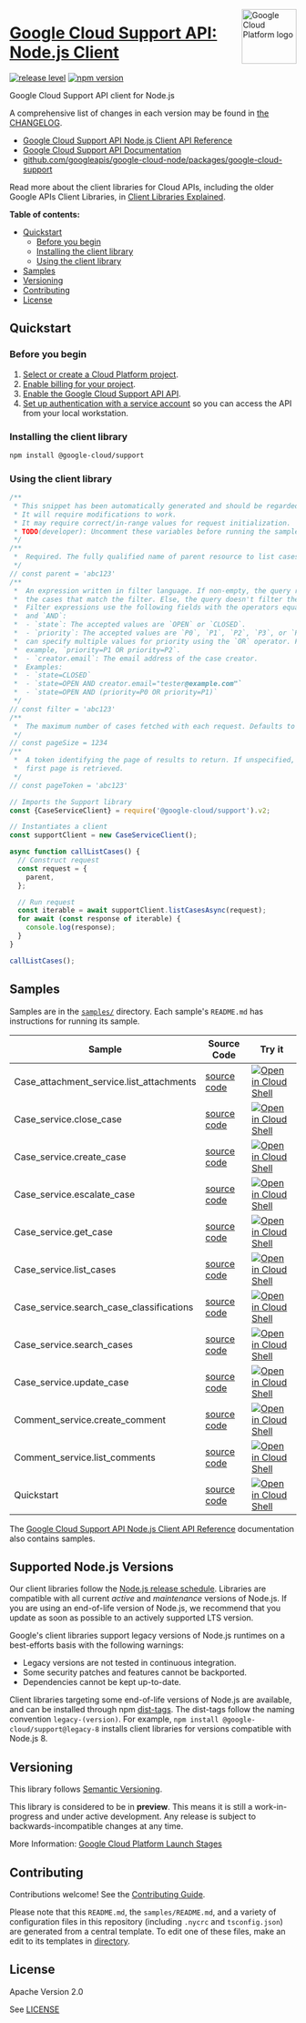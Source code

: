 [//]: # "This README.md file is auto-generated, all changes to this file will be lost."
[//]: # "To regenerate it, use `python -m synthtool`."
<img src="https://avatars2.githubusercontent.com/u/2810941?v=3&s=96" alt="Google Cloud Platform logo" title="Google Cloud Platform" align="right" height="96" width="96"/>

# [Google Cloud Support API: Node.js Client](https://github.com/googleapis/google-cloud-node/tree/main/packages/google-cloud-support)

[![release level](https://img.shields.io/badge/release%20level-preview-yellow.svg?style=flat)](https://cloud.google.com/terms/launch-stages)
[![npm version](https://img.shields.io/npm/v/@google-cloud/support.svg)](https://www.npmjs.org/package/@google-cloud/support)




Google Cloud Support API client for Node.js


A comprehensive list of changes in each version may be found in
[the CHANGELOG](https://github.com/googleapis/google-cloud-node/tree/main/packages/google-cloud-support/CHANGELOG.md).

* [Google Cloud Support API Node.js Client API Reference][client-docs]
* [Google Cloud Support API Documentation][product-docs]
* [github.com/googleapis/google-cloud-node/packages/google-cloud-support](https://github.com/googleapis/google-cloud-node/tree/main/packages/google-cloud-support)

Read more about the client libraries for Cloud APIs, including the older
Google APIs Client Libraries, in [Client Libraries Explained][explained].

[explained]: https://cloud.google.com/apis/docs/client-libraries-explained

**Table of contents:**


* [Quickstart](#quickstart)
  * [Before you begin](#before-you-begin)
  * [Installing the client library](#installing-the-client-library)
  * [Using the client library](#using-the-client-library)
* [Samples](#samples)
* [Versioning](#versioning)
* [Contributing](#contributing)
* [License](#license)

## Quickstart

### Before you begin

1.  [Select or create a Cloud Platform project][projects].
1.  [Enable billing for your project][billing].
1.  [Enable the Google Cloud Support API API][enable_api].
1.  [Set up authentication with a service account][auth] so you can access the
    API from your local workstation.

### Installing the client library

```bash
npm install @google-cloud/support
```


### Using the client library

```javascript
/**
 * This snippet has been automatically generated and should be regarded as a code template only.
 * It will require modifications to work.
 * It may require correct/in-range values for request initialization.
 * TODO(developer): Uncomment these variables before running the sample.
 */
/**
 *  Required. The fully qualified name of parent resource to list cases under.
 */
// const parent = 'abc123'
/**
 *  An expression written in filter language. If non-empty, the query returns
 *  the cases that match the filter. Else, the query doesn't filter the cases.
 *  Filter expressions use the following fields with the operators equals (`=`)
 *  and `AND`:
 *  - `state`: The accepted values are `OPEN` or `CLOSED`.
 *  - `priority`: The accepted values are `P0`, `P1`, `P2`, `P3`, or `P4`. You
 *  can specify multiple values for priority using the `OR` operator. For
 *  example, `priority=P1 OR priority=P2`.
 *  - `creator.email`: The email address of the case creator.
 *  Examples:
 *  - `state=CLOSED`
 *  - `state=OPEN AND creator.email="tester@example.com"`
 *  - `state=OPEN AND (priority=P0 OR priority=P1)`
 */
// const filter = 'abc123'
/**
 *  The maximum number of cases fetched with each request. Defaults to 10.
 */
// const pageSize = 1234
/**
 *  A token identifying the page of results to return. If unspecified, the
 *  first page is retrieved.
 */
// const pageToken = 'abc123'

// Imports the Support library
const {CaseServiceClient} = require('@google-cloud/support').v2;

// Instantiates a client
const supportClient = new CaseServiceClient();

async function callListCases() {
  // Construct request
  const request = {
    parent,
  };

  // Run request
  const iterable = await supportClient.listCasesAsync(request);
  for await (const response of iterable) {
    console.log(response);
  }
}

callListCases();

```



## Samples

Samples are in the [`samples/`](https://github.com/googleapis/google-cloud-node/tree/main/packages/google-cloud-support/samples) directory. Each sample's `README.md` has instructions for running its sample.

| Sample                      | Source Code                       | Try it |
| --------------------------- | --------------------------------- | ------ |
| Case_attachment_service.list_attachments | [source code](https://github.com/googleapis/google-cloud-node/blob/main/packages/google-cloud-support/samples/generated/v2/case_attachment_service.list_attachments.js) | [![Open in Cloud Shell][shell_img]](https://console.cloud.google.com/cloudshell/open?git_repo=https://github.com/googleapis/google-cloud-node&page=editor&open_in_editor=packages/google-cloud-support/samples/generated/v2/case_attachment_service.list_attachments.js,packages/google-cloud-support/samples/README.md) |
| Case_service.close_case | [source code](https://github.com/googleapis/google-cloud-node/blob/main/packages/google-cloud-support/samples/generated/v2/case_service.close_case.js) | [![Open in Cloud Shell][shell_img]](https://console.cloud.google.com/cloudshell/open?git_repo=https://github.com/googleapis/google-cloud-node&page=editor&open_in_editor=packages/google-cloud-support/samples/generated/v2/case_service.close_case.js,packages/google-cloud-support/samples/README.md) |
| Case_service.create_case | [source code](https://github.com/googleapis/google-cloud-node/blob/main/packages/google-cloud-support/samples/generated/v2/case_service.create_case.js) | [![Open in Cloud Shell][shell_img]](https://console.cloud.google.com/cloudshell/open?git_repo=https://github.com/googleapis/google-cloud-node&page=editor&open_in_editor=packages/google-cloud-support/samples/generated/v2/case_service.create_case.js,packages/google-cloud-support/samples/README.md) |
| Case_service.escalate_case | [source code](https://github.com/googleapis/google-cloud-node/blob/main/packages/google-cloud-support/samples/generated/v2/case_service.escalate_case.js) | [![Open in Cloud Shell][shell_img]](https://console.cloud.google.com/cloudshell/open?git_repo=https://github.com/googleapis/google-cloud-node&page=editor&open_in_editor=packages/google-cloud-support/samples/generated/v2/case_service.escalate_case.js,packages/google-cloud-support/samples/README.md) |
| Case_service.get_case | [source code](https://github.com/googleapis/google-cloud-node/blob/main/packages/google-cloud-support/samples/generated/v2/case_service.get_case.js) | [![Open in Cloud Shell][shell_img]](https://console.cloud.google.com/cloudshell/open?git_repo=https://github.com/googleapis/google-cloud-node&page=editor&open_in_editor=packages/google-cloud-support/samples/generated/v2/case_service.get_case.js,packages/google-cloud-support/samples/README.md) |
| Case_service.list_cases | [source code](https://github.com/googleapis/google-cloud-node/blob/main/packages/google-cloud-support/samples/generated/v2/case_service.list_cases.js) | [![Open in Cloud Shell][shell_img]](https://console.cloud.google.com/cloudshell/open?git_repo=https://github.com/googleapis/google-cloud-node&page=editor&open_in_editor=packages/google-cloud-support/samples/generated/v2/case_service.list_cases.js,packages/google-cloud-support/samples/README.md) |
| Case_service.search_case_classifications | [source code](https://github.com/googleapis/google-cloud-node/blob/main/packages/google-cloud-support/samples/generated/v2/case_service.search_case_classifications.js) | [![Open in Cloud Shell][shell_img]](https://console.cloud.google.com/cloudshell/open?git_repo=https://github.com/googleapis/google-cloud-node&page=editor&open_in_editor=packages/google-cloud-support/samples/generated/v2/case_service.search_case_classifications.js,packages/google-cloud-support/samples/README.md) |
| Case_service.search_cases | [source code](https://github.com/googleapis/google-cloud-node/blob/main/packages/google-cloud-support/samples/generated/v2/case_service.search_cases.js) | [![Open in Cloud Shell][shell_img]](https://console.cloud.google.com/cloudshell/open?git_repo=https://github.com/googleapis/google-cloud-node&page=editor&open_in_editor=packages/google-cloud-support/samples/generated/v2/case_service.search_cases.js,packages/google-cloud-support/samples/README.md) |
| Case_service.update_case | [source code](https://github.com/googleapis/google-cloud-node/blob/main/packages/google-cloud-support/samples/generated/v2/case_service.update_case.js) | [![Open in Cloud Shell][shell_img]](https://console.cloud.google.com/cloudshell/open?git_repo=https://github.com/googleapis/google-cloud-node&page=editor&open_in_editor=packages/google-cloud-support/samples/generated/v2/case_service.update_case.js,packages/google-cloud-support/samples/README.md) |
| Comment_service.create_comment | [source code](https://github.com/googleapis/google-cloud-node/blob/main/packages/google-cloud-support/samples/generated/v2/comment_service.create_comment.js) | [![Open in Cloud Shell][shell_img]](https://console.cloud.google.com/cloudshell/open?git_repo=https://github.com/googleapis/google-cloud-node&page=editor&open_in_editor=packages/google-cloud-support/samples/generated/v2/comment_service.create_comment.js,packages/google-cloud-support/samples/README.md) |
| Comment_service.list_comments | [source code](https://github.com/googleapis/google-cloud-node/blob/main/packages/google-cloud-support/samples/generated/v2/comment_service.list_comments.js) | [![Open in Cloud Shell][shell_img]](https://console.cloud.google.com/cloudshell/open?git_repo=https://github.com/googleapis/google-cloud-node&page=editor&open_in_editor=packages/google-cloud-support/samples/generated/v2/comment_service.list_comments.js,packages/google-cloud-support/samples/README.md) |
| Quickstart | [source code](https://github.com/googleapis/google-cloud-node/blob/main/packages/google-cloud-support/samples/quickstart.js) | [![Open in Cloud Shell][shell_img]](https://console.cloud.google.com/cloudshell/open?git_repo=https://github.com/googleapis/google-cloud-node&page=editor&open_in_editor=packages/google-cloud-support/samples/quickstart.js,packages/google-cloud-support/samples/README.md) |



The [Google Cloud Support API Node.js Client API Reference][client-docs] documentation
also contains samples.

## Supported Node.js Versions

Our client libraries follow the [Node.js release schedule](https://github.com/nodejs/release#release-schedule).
Libraries are compatible with all current _active_ and _maintenance_ versions of
Node.js.
If you are using an end-of-life version of Node.js, we recommend that you update
as soon as possible to an actively supported LTS version.

Google's client libraries support legacy versions of Node.js runtimes on a
best-efforts basis with the following warnings:

* Legacy versions are not tested in continuous integration.
* Some security patches and features cannot be backported.
* Dependencies cannot be kept up-to-date.

Client libraries targeting some end-of-life versions of Node.js are available, and
can be installed through npm [dist-tags](https://docs.npmjs.com/cli/dist-tag).
The dist-tags follow the naming convention `legacy-(version)`.
For example, `npm install @google-cloud/support@legacy-8` installs client libraries
for versions compatible with Node.js 8.

## Versioning

This library follows [Semantic Versioning](http://semver.org/).







This library is considered to be in **preview**. This means it is still a
work-in-progress and under active development. Any release is subject to
backwards-incompatible changes at any time.


More Information: [Google Cloud Platform Launch Stages][launch_stages]

[launch_stages]: https://cloud.google.com/terms/launch-stages

## Contributing

Contributions welcome! See the [Contributing Guide](https://github.com/googleapis/google-cloud-node/blob/main/CONTRIBUTING.md).

Please note that this `README.md`, the `samples/README.md`,
and a variety of configuration files in this repository (including `.nycrc` and `tsconfig.json`)
are generated from a central template. To edit one of these files, make an edit
to its templates in
[directory](https://github.com/googleapis/synthtool).

## License

Apache Version 2.0

See [LICENSE](https://github.com/googleapis/google-cloud-node/blob/main/LICENSE)

[client-docs]: https://cloud.google.com/nodejs/docs/reference/cloudsupport/latest
[product-docs]: https://cloud.google.com/support/docs/reference/support-api
[shell_img]: https://gstatic.com/cloudssh/images/open-btn.png
[projects]: https://console.cloud.google.com/project
[billing]: https://support.google.com/cloud/answer/6293499#enable-billing
[enable_api]: https://console.cloud.google.com/flows/enableapi?apiid=cloudsupport.googleapis.com
[auth]: https://cloud.google.com/docs/authentication/getting-started
